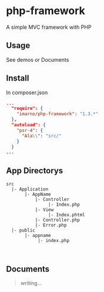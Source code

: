 # php-framework

A simple MVC framework with PHP

## Usage

See demos or Documents

## Install

In composer.json
```composer.json
...
  "require": {
    "imarno/php-framework": "1.3.*"
  },
  "autoload": {
    "psr-4": {
      "Ala\\": "src/"
    }
  }
...
```

## App Directorys
```dir
src
  |- Application
       |- AppName
           |- Controller
                |- Index.php
           |- View
                |- Index.phtml
           |- Controller.php
           |- Error.php
  |- public
       |- appname
            |- index.php
  
  
```

## Documents

> writing...
